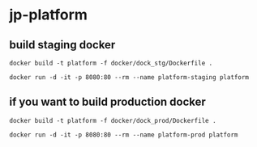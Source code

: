 # jp-platform

## build staging docker
```
docker build -t platform -f docker/dock_stg/Dockerfile .

docker run -d -it -p 8080:80 --rm --name platform-staging platform

```

## if you want to build production docker
```
docker build -t platform -f docker/dock_prod/Dockerfile .

docker run -d -it -p 8080:80 --rm --name platform-prod platform

```